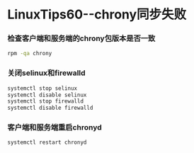 # LinuxTips60--chrony同步失败

### 检查客户端和服务端的chrony包版本是否一致

```bash
rpm -qa chrony
```

### 关闭selinux和firewalld

```bash
systemctl stop selinux
systemctl disable selinux
systemctl stop firewalld
systemctl disable firewalld
```

### 客户端和服务端重启chronyd

```bash
systemctl restart chronyd
```

